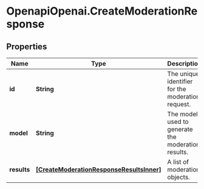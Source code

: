 # OpenapiOpenai.CreateModerationResponse

## Properties

Name | Type | Description | Notes
------------ | ------------- | ------------- | -------------
**id** | **String** | The unique identifier for the moderation request. | 
**model** | **String** | The model used to generate the moderation results. | 
**results** | [**[CreateModerationResponseResultsInner]**](CreateModerationResponseResultsInner.md) | A list of moderation objects. | 


